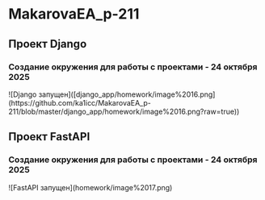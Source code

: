 <h1>MakarovaEA_p-211</h1>

<h2>Проект Django</h2>
<h3>Создание окружения для работы с проектами - 24 октября 2025</h3>
![Django запущен]([django_app/homework/image%2016.png](https://github.com/ka1icc/MakarovaEA_p-211/blob/master/django_app/homework/image%2016.png?raw=true))


<h2>Проект FastAPI</h2>
<h3>Создание окружения для работы с проектами - 24 октября 2025</h3>
![FastAPI запущен](homework/image%2017.png)
